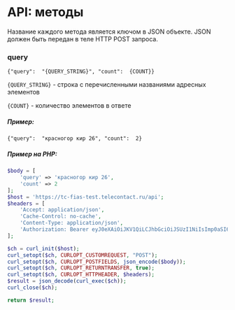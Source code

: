 # API: методы

Название каждого метода является ключом в JSON объекте.
JSON должен быть передан в теле HTTP POST запроса.

### query

```json5
{"query":  "{QUERY_STRING}", "count":  {COUNT}}
```

`{QUERY_STRING}` - строка с перечисленными названиями адресных 
элементов

`{COUNT}` - количество элементов в ответе

##### Пример:
```json5
{"query":  "красногор кир 26", "count":  2}
```

##### Пример на PHP:
```php
$body = [
    'query' => 'красногор кир 26',
    'count' => 2
];
$host = 'https://tc-fias-test.telecontact.ru/api';
$headers = [
    'Accept: application/json',
    'Cache-Control: no-cache',
    'Content-Type: application/json',
    'Authorization: Bearer eyJ0eXAiOiJKV1QiLCJhbGciOiJSUzI1NiIsImp0aSI6IjY0NzFjODQ5Y2ZkNzg5MWQ1MTM5ZGE4OTMxMTI4NDI3NzAyN2E3NDAwY2I2NzgzNTBiZDczZGM2ODUxNDhlYTM5Njc4YWZjNjljNzNjN2MyIn0.eyJhdWQiOiIxIiwianRpIjoiNjQ3MWM4NDljZmQ3ODkxZDUxMzlkYTg5MzExMjg0Mjc3MDI3YTc0MDBjYjY3ODM1MGJkNzNkYzY4NTE0OGVhMzk2NzhhZmM2OWM3M2M3YzIiLCJpYXQiOjE1ODAzMDg0OTMsIm5iZiI6MTU4MDMwODQ5MywiZXhwIjoxNjExOTMwODkzLCJzdWIiOiIxIiwic2NvcGVzIjpbXX0.DSAM3oMq1gtCibMBPR5s29qffp0KumqOxSoZhbI2ofxPnzGnuHjbxm5bf2R1oK9209oE9vXxg_O60Xwp-a3tzHezUZX0-CnrnLY__n-Lz6oLOK0UvACITet7_-5FImgK0N3bwC_L2lNoe-bkjjq6p2J3lMmCvsS69MAlyMMaCyFPE45y5O_rXxu9782RuOlHLjWV-zAwUzaSHkxu7HOhRY4LI3OuAOHwfJ6x9mySzGWhTOKNebqk2Audg5dzK1h680rhp1KLi79RDRinE9CoctRzXWztm1B3HOV6C2gwvp90-6Z2q5YJXzF0lZvi6azFcrOpsJrpZ2ZSn7ZI03FkJ5negLAdxP200uqMc6NddkOcOeeHvB6Q73vSRRrRmp0-dpdM56jRJa_HKD4--0p-FJW3Sl7zspj3qrlchJpsA2nR0tt22I6tGbXX5iEHN8J3Ub4ggkTkHgr80y7U0obU_AXwiJuLQxUMbzXiUtGOI8FgeNH33r-Utiu7YPtWNOl7gD8LbIAaznvQrP1AxD-qHxf_tOZeGz-79IN5WdM_hBK14GWlu8_3etheJVoF5_EJM0kTjUBFyH8WtTfBLIwA_EI-ZbuTFocusWIQ3ebIsoC05pUv39mKZlba-58HUdghbNEOLC0_OypiQWTgS9UxQMwjLLGHEccijqS3GmPZn18',
];

$ch = curl_init($host);
curl_setopt($ch, CURLOPT_CUSTOMREQUEST, "POST");
curl_setopt($ch, CURLOPT_POSTFIELDS, json_encode($body));
curl_setopt($ch, CURLOPT_RETURNTRANSFER, true);
curl_setopt($ch, CURLOPT_HTTPHEADER, $headers);
$result = json_decode(curl_exec($ch));
curl_close($ch);

return $result;
```

